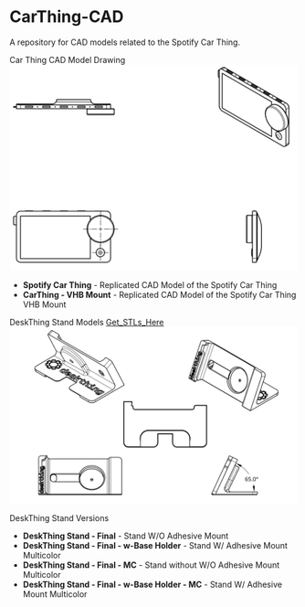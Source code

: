 # CarThing-CAD
A repository for CAD models related to the Spotify Car Thing.

Car Thing CAD Model Drawing
![CarThing](/ReadMe_Images/carthing.png)

- **Spotify Car Thing** - Replicated CAD Model of the Spotify Car Thing
- **CarThing - VHB Mount** - Replicated CAD Model of the Spotify Car Thing VHB Mount

DeskThing Stand Models [Get_STLs_Here](https://makerworld.com/en/models/828515#profileId-772529)
![Stand](/ReadMe_Images/stand.png)

DeskThing Stand Versions 
- **DeskThing Stand - Final** - Stand W/O Adhesive Mount
- **DeskThing Stand - Final - w-Base Holder** - Stand W/ Adhesive Mount Multicolor
- **DeskThing Stand - Final - MC** - Stand without W/O Adhesive Mount Multicolor
- **DeskThing Stand - Final - w-Base Holder - MC** - Stand W/ Adhesive Mount Multicolor



